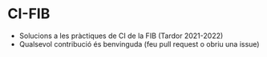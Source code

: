 # CI-FIB
- Solucions a les pràctiques de CI de la FIB (Tardor 2021-2022)
- Qualsevol contribució és benvinguda (feu pull request o obriu una issue)
